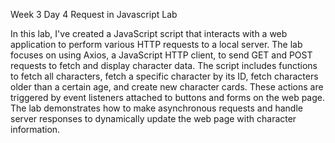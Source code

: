 Week 3 Day 4 Request in Javascript Lab

In this lab, I've created a JavaScript script that interacts with a web application to perform various HTTP requests to a local server. The lab focuses on using Axios, a JavaScript HTTP client, to send GET and POST requests to fetch and display character data. The script includes functions to fetch all characters, fetch a specific character by its ID, fetch characters older than a certain age, and create new character cards. These actions are triggered by event listeners attached to buttons and forms on the web page. The lab demonstrates how to make asynchronous requests and handle server responses to dynamically update the web page with character information.